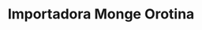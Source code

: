 ---
title: "Importadora Monge Orotina"
url: /orotina/importadora-monge-orotina/
shop: electrónica
---
